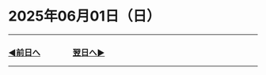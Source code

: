 # 2025年06月01日（日）

---

### [◀️前日へ](https://github.com/yuasys/chatty-journal/blob/main/2025/05/2025-05-31.md)&emsp;&emsp;&emsp;&emsp;[翌日へ▶️](https://github.com/yuasys/chatty-journal/blob/main/2025/06/2025-06-02.md)

---
